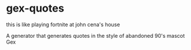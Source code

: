 # gex-quotes
this is like playing fortnite at john cena's house

A generator that generates quotes in the style of abandoned 90's mascot Gex
